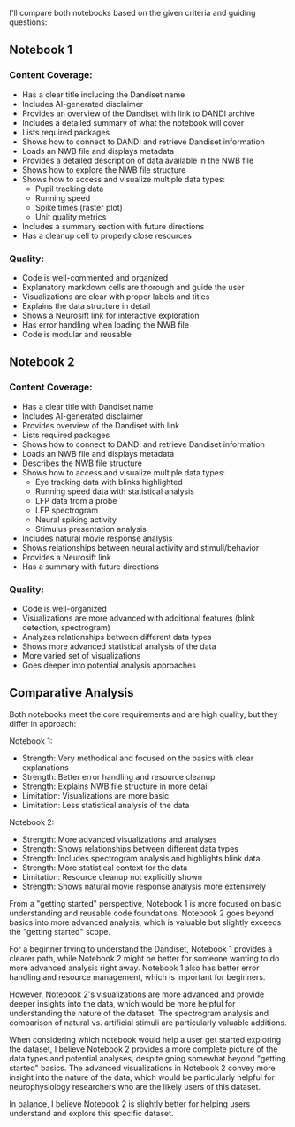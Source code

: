 I'll compare both notebooks based on the given criteria and guiding questions:

## Notebook 1

### Content Coverage:
- Has a clear title including the Dandiset name
- Includes AI-generated disclaimer
- Provides an overview of the Dandiset with link to DANDI archive
- Includes a detailed summary of what the notebook will cover
- Lists required packages
- Shows how to connect to DANDI and retrieve Dandiset information
- Loads an NWB file and displays metadata
- Provides a detailed description of data available in the NWB file
- Shows how to explore the NWB file structure
- Shows how to access and visualize multiple data types:
  - Pupil tracking data
  - Running speed
  - Spike times (raster plot)
  - Unit quality metrics
- Includes a summary section with future directions
- Has a cleanup cell to properly close resources

### Quality:
- Code is well-commented and organized
- Explanatory markdown cells are thorough and guide the user
- Visualizations are clear with proper labels and titles
- Explains the data structure in detail
- Shows a Neurosift link for interactive exploration
- Has error handling when loading the NWB file
- Code is modular and reusable

## Notebook 2

### Content Coverage:
- Has a clear title with Dandiset name
- Includes AI-generated disclaimer
- Provides overview of the Dandiset with link
- Lists required packages
- Shows how to connect to DANDI and retrieve Dandiset information
- Loads an NWB file and displays metadata
- Describes the NWB file structure
- Shows how to access and visualize multiple data types:
  - Eye tracking data with blinks highlighted
  - Running speed data with statistical analysis
  - LFP data from a probe
  - LFP spectrogram
  - Neural spiking activity
  - Stimulus presentation analysis
- Includes natural movie response analysis
- Shows relationships between neural activity and stimuli/behavior
- Provides a Neurosift link
- Has a summary with future directions

### Quality:
- Code is well-organized
- Visualizations are more advanced with additional features (blink detection, spectrogram)
- Analyzes relationships between different data types
- Shows more advanced statistical analysis of the data
- More varied set of visualizations
- Goes deeper into potential analysis approaches

## Comparative Analysis

Both notebooks meet the core requirements and are high quality, but they differ in approach:

Notebook 1:
- Strength: Very methodical and focused on the basics with clear explanations
- Strength: Better error handling and resource cleanup
- Strength: Explains NWB file structure in more detail
- Limitation: Visualizations are more basic
- Limitation: Less statistical analysis of the data

Notebook 2:
- Strength: More advanced visualizations and analyses
- Strength: Shows relationships between different data types
- Strength: Includes spectrogram analysis and highlights blink data
- Strength: More statistical context for the data
- Limitation: Resource cleanup not explicitly shown
- Strength: Shows natural movie response analysis more extensively

From a "getting started" perspective, Notebook 1 is more focused on basic understanding and reusable code foundations. Notebook 2 goes beyond basics into more advanced analysis, which is valuable but slightly exceeds the "getting started" scope.

For a beginner trying to understand the Dandiset, Notebook 1 provides a clearer path, while Notebook 2 might be better for someone wanting to do more advanced analysis right away. Notebook 1 also has better error handling and resource management, which is important for beginners.

However, Notebook 2's visualizations are more advanced and provide deeper insights into the data, which would be more helpful for understanding the nature of the dataset. The spectrogram analysis and comparison of natural vs. artificial stimuli are particularly valuable additions.

When considering which notebook would help a user get started exploring the dataset, I believe Notebook 2 provides a more complete picture of the data types and potential analyses, despite going somewhat beyond "getting started" basics. The advanced visualizations in Notebook 2 convey more insight into the nature of the data, which would be particularly helpful for neurophysiology researchers who are the likely users of this dataset.

In balance, I believe Notebook 2 is slightly better for helping users understand and explore this specific dataset.